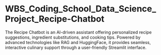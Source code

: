 # WBS_Coding_School_Data_Science_Project_Recipe-Chatbot
The Recipe Chatbot is an AI-driven assistant offering personalized recipe suggestions, ingredient substitutions, and cooking tips. Powered by advanced technologies like RAG and HuggingFace, it provides seamless, interactive culinary support through a user-friendly Streamlit interface.
